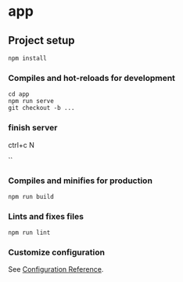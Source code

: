 # app

## Project setup
```
npm install
```

### Compiles and hot-reloads for development
```
cd app
npm run serve
git checkout -b ... 
```
### finish server
ctrl+c N

``

### Compiles and minifies for production
```
npm run build
```

### Lints and fixes files
```
npm run lint
```

### Customize configuration
See [Configuration Reference](https://cli.vuejs.org/config/).
